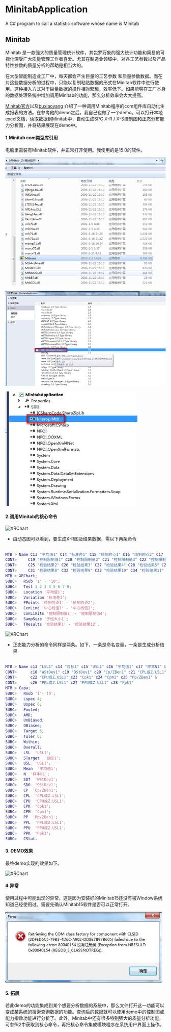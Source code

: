 # MinitabApplication

A C# program to call a statistic software whose name is Minitab

## Minitab

Minitab 是一款强大的质量管理统计软件，其包罗万象的强大统计功能和简易的可视化深受广大质量管理工作者喜爱。尤其在制造业领域中，对各工艺参数以及产品特性参数的质量分析的帮助是相当大的。

在大型智能制造业工厂中，每天都会产生巨量的工艺参数 和质量参数数据。而在对这些数据分析的过程中，只能以复制粘贴数据的形式在Minitab软件中进行使用。这种接入方式对于巨量数据的操作相对繁琐，效率低下。如果能够在工厂本身的数据处理系统中增加调用Minitab的功能，那么分析效率会大大提高。

[Minitab官方](http://support.minitab.com/zh-cn/minitab/18/macro-library/macro-help/automate-and-customize-minitab-with-programming-com/)以及[buxiaoyang](https://github.com/buxiaoyang/MinitabAutomation) 介绍了一种调用Minitab程序的com组件库自动化生成报表的方法。在参考他的demo之后，我自己也做了一个demo。可以打开本地excel文档，读取数据到Minitab中，自动生成SPC X-R / X-S控制图和正态分布能力分析图，并将结果展现在demo中。

#### 1.Minitab  com类型库引用

电脑里需装有Minitab软件，并正常打开使用。我使用的是15.0的软件。

![引用Mtb组件](.\mtb\mtb15.png)

![引用Mtb组件](.\mtb\comlibrary.png)

![引用Mtb组件](.\mtb\mtblibrary.png)

#### 2.调用Minitab的核心命令

![XRChart](.\mtb\XRSetting.gif)

- 由动态图可以看到，要生成X-R图及结果数据，需以下两条命令

```matlab

MTB > Name C13 "平均值1" C14 "标准差1" C15 "绘制的点1" C16 "绘制的点2" C17 "中心线值1" C18 "中心线值2" &
CONT>     C19 "控制限制值1" C20 "控制限制值2" C21 "控制限制值3" C22 "控制限制值4" C23 "子组大小1" C24 "检验结果1" &
CONT>     C25 "检验结果2" C26 "检验结果3" C27 "检验结果4" C28 "检验结果5" C29 "检验结果6" C30 "检验结果7" &
CONT>     C31 "检验结果8" C32 "检验结果9" C33 "检验结果10" C34 "检验结果11" C35 "检验结果12".
MTB > XRChart;
SUBC>   RSub '1' - '10';
SUBC>   Test 1 2 3 4 5 6 7 8;
SUBC>   Location '平均值1';
SUBC>   Variation '标准差1';
SUBC>   PPoints '绘制的点1' - '绘制的点2';
SUBC>   CenLine '中心线值1' - '中心线值2';
SUBC>   ConLimits '控制限制值1' - '控制限制值4';
SUBC>   SampSize '子组大小1';
SUBC>   TResults '检验结果1' - '检验结果12'.
```

![XRChart](.\mtb\Capability.gif)

- 正态能力分析的命令同样是两条。如下，一条是命名变量，一条是生成分析结果

```matlab

MTB > Name c13 "LSL1" c14 "目标1" c15 "USL1" c16 "平均值1" c17 "样本N1" &
CONT>      c18 "WStDev1" c19 "OStDev1" c20 "Cp/ZBen1" c21 "CPL或Z.LSL1" &
CONT>      c22 "CPU或Z.USL1" c23 "Cpk1" c24 "Cpm1" c25 "Pp/ZBen1" &
CONT>      c26 "PPL或Z.LSL1" c27 "PPU或Z.USL1" c28 "Ppk1"
MTB > Capa;
SUBC>   Rsub '1'-'10';
SUBC>   Lspec 4;
SUBC>   Uspec 6;
SUBC>   Pooled;
SUBC>   AMR;
SUBC>   UnBiased;
SUBC>   OBiased;
SUBC>   Target 5;
SUBC>   Toler 6;
SUBC>   Within;
SUBC>   Overall;
SUBC>   LSL  'LSL1';
SUBC>   STarget  '目标1';
SUBC>   USL  'USL1';
SUBC>   Mean  '平均值1';
SUBC>   N  '样本N1';
SUBC>   SDT  'WStDev1';
SUBC>   SDO  'OStDev1';
SUBC>   CP  'Cp/ZBen1';
SUBC>   CPL  'CPL或Z.LSL1';
SUBC>   CPU  'CPU或Z.USL1';
SUBC>   CPK  'Cpk1';
SUBC>   CPM  'Cpm1';
SUBC>   PP  'Pp/ZBen1';
SUBC>   PPL  'PPL或Z.LSL1';
SUBC>   PPU  'PPU或Z.USL1';
SUBC>   PPK  'Ppk1';
SUBC>   CStat.
```

#### 3. DEMO效果

最终demo实现的效果如下。

![XRChart](.\mtb\MinitabApplication.gif)



#### 4.异常

使用过程中可能出现的异常，这是因为安装好的Minitab15还没有被Window系统知道已经使用过。需要先确认Minitab15软件是否可以正常打开。

![error80040154](.\mtb\Error80040154.jpg)





#### 5. 拓展

若此demo的功能集成到某个想要分析数据的系统中，那么文件打开这一功能可以变成某系统的搜索查询数据的功能。查询后的数据就可以使用demo中的控制图或能力指数功能进行分析了。此外，Minitab中还有很多特别强大的质量分析功能，可参照2中获取到核心命令，再把核心命令集成模块程序在系统用户界面上操作。




